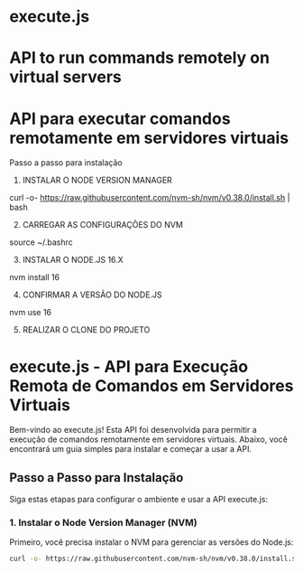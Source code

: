 # execute.js
# API to run commands remotely on virtual servers
# API para executar comandos remotamente em servidores virtuais

Passo a passo para instalação

1) INSTALAR O NODE VERSION MANAGER
   
curl -o- https://raw.githubusercontent.com/nvm-sh/nvm/v0.38.0/install.sh | bash

2) CARREGAR AS CONFIGURAÇÕES DO NVM

source ~/.bashrc

3) INSTALAR O NODE.JS 16.X

nvm install 16

4) CONFIRMAR A VERSÃO DO NODE.JS

nvm use 16

5) REALIZAR O CLONE DO PROJETO

# execute.js - API para Execução Remota de Comandos em Servidores Virtuais

Bem-vindo ao execute.js! Esta API foi desenvolvida para permitir a execução de comandos remotamente em servidores virtuais. Abaixo, você encontrará um guia simples para instalar e começar a usar a API.

## Passo a Passo para Instalação

Siga estas etapas para configurar o ambiente e usar a API execute.js:

### 1. Instalar o Node Version Manager (NVM)

Primeiro, você precisa instalar o NVM para gerenciar as versões do Node.js:

```bash
curl -o- https://raw.githubusercontent.com/nvm-sh/nvm/v0.38.0/install.sh | bash


